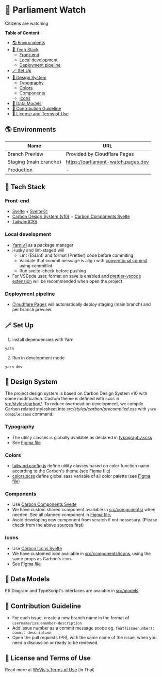 # 👀 Parliament Watch

Citizens are watching

**Table of Content**

<!-- START doctoc generated TOC please keep comment here to allow auto update -->
<!-- DON'T EDIT THIS SECTION, INSTEAD RE-RUN doctoc TO UPDATE -->

- [🌎 Environments](#-environments)
- [🍱 Tech Stack](#-tech-stack)
  - [Front-end](#front-end)
  - [Local development](#local-development)
  - [Deployment pipeline](#deployment-pipeline)
- [🪄 Set Up](#-set-up)
- [🍭 Design System](#-design-system)
  - [Typography](#typography)
  - [Colors](#colors)
  - [Components](#components)
  - [Icons](#icons)
- [💾 Data Models](#-data-models)
- [🤝 Contribution Guideline](#-contribution-guideline)
- [📜 License and Terms of Use](#-license-and-terms-of-use)

<!-- END doctoc generated TOC please keep comment here to allow auto update -->

## 🌎 Environments

| Name                   | URL                                |
| ---------------------- | ---------------------------------- |
| Branch Preview         | Provided by Cloudflare Pages       |
| Staging (main branche) | https://parliament-watch.pages.dev |
| Production             | -                                  |

## 🍱 Tech Stack

### Front-end

- [Svelte](https://svelte.dev) + [SvelteKit](https://kit.svelte.dev)
- [Carbon Design System (v10)](https://v10.carbondesignsystem.com) + [Carbon Components Svelte](https://carbon-components-svelte.onrender.com)
- [TailwindCSS](https://tailwindcss.com)

### Local development

- [Yarn v1](https://classic.yarnpkg.com) as a package manager
- Husky and lint-staged will
  - Lint (ESLint) and format (Prettier) code before commiting
  - Validate that commit message is align with [conventional commit](https://www.conventionalcommits.org/en/v1.0.0/) using commitlint
  - Run svelte-check before pushing
- For VSCode user, format on save is enabled and [prettier-vscode extension](https://marketplace.visualstudio.com/items?itemName=esbenp.prettier-vscode) will be recommended when open the project.

### Deployment pipeline

- [Cloudflare Pages](https://pages.cloudflare.com) will automatically deploy staging (main branch) and per branch preview.

## 🪄 Set Up

1. Install dependencies with Yarn

```bash
yarn
```

2. Run in development mode

```bash
yarn dev
```

## 🍭 Design System

The project design system is based on Carbon Design System v10 with some modification. Custom theme is defined with scss in [src/styles/carbon/](src/styles/carbon/). To reduce overhead on development, we compile Carbon related stylesheet into _src/styles/carbon/precompiled.css_ with `yarn compile:sass` command.

### Typography

- The utility classes is globally available as declared in [typography.scss](src/styles/typography.scss)
- See [Figma file](<https://www.figma.com/file/wydykFjb2U2SLFIz5YmiE8/(v11)-Text-Styles---IBM-Design-Language-(Community)>)

### Colors

- [tailwind.config.js](tailwind.config.js) define utility classes based on color function name according to the Carbon's theme (see [Figma file](<https://www.figma.com/file/JhpIXQHbn07yn2GVD806dA/(v10)-White-Theme---Carbon-Design-System-(Community)>))
- [colors.scss](src/styles/carbon/colors.scss) define global sass variable of all color palette (see [Figma file](<https://www.figma.com/file/DLpm4GWpqa1BUEWApXGeGc/Color-Styles---IBM-Design-Language-(Community)>))

### Components

- Use [Carbon Components Svelte](https://carbon-components-svelte.onrender.com)
- We have custom shared component available in [src/components/](src/components/) when needed. See all planned component in [Figma file.]()
- Avoid developing new component from scratch if not nessesary. (Please check from the above sources first)

### Icons

- Use [Carbon Icons Svelte](https://carbon-icons-svelte.onrender.com)
- We have customed icon available in [src/components/icons](src/components/icons), using the same props as Carbon's icon.
- See [Figma file](<https://www.figma.com/file/TUob8dLak4FMugrqMQRm3R/Icons---IBM-Design-Language-(Community)>)

## 💾 Data Models

ER Diagram and TypeScript's interfaces are avaiable in [src/models](src/models)

## 🤝 Contribution Guideline

- For each issue, create a new branch name in the format of `username/issuenumber-description`
- Add issue number as a commit message scope eg. `feat(issuenumber): commit description`
- Open the pull requests (PR), with the same name of the issue, when you need a discussion or ready to be reviewed.

## 📜 License and Terms of Use

Read more at [WeVis's Terms of Use](https://wevis.info/terms-of-use/) (in Thai)
